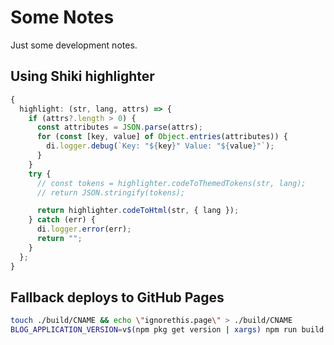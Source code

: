 # Some Notes

Just some development notes.

## Using Shiki highlighter

```ts
{
  highlight: (str, lang, attrs) => {
    if (attrs?.length > 0) {
      const attributes = JSON.parse(attrs);
      for (const [key, value] of Object.entries(attributes)) {
        di.logger.debug(`Key: "${key}" Value: "${value}"`);
      }
    }
    try {
      // const tokens = highlighter.codeToThemedTokens(str, lang);
      // return JSON.stringify(tokens);

      return highlighter.codeToHtml(str, { lang });
    } catch (err) {
      di.logger.error(err);
      return "";
    }
  };
}
```

## Fallback deploys to GitHub Pages

```sh
touch ./build/CNAME && echo \"ignorethis.page\" > ./build/CNAME
BLOG_APPLICATION_VERSION=v$(npm pkg get version | xargs) npm run build && npm run cname && npm run deploy
```
